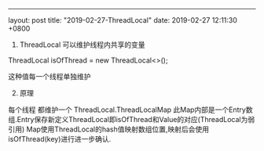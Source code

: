 ---
layout: post
title:  "2019-02-27-ThreadLocal"
date:   2019-02-27 12:11:30 +0800


1. ThreadLocal 可以维护线程内共享的变量

ThreadLocal<Boolean> isOfThread = new ThreadLocal<>();

这种值每一个线程单独维护

2. 原理

每个线程 都维护一个 ThreadLocal.ThreadLocalMap
此Map内部是一个Entry数组.Entry保存新定义ThreadLocal即isOfThread和Value的对应(ThreadLocal为弱引用)
Map使用ThreadLocal的hash值映射数组位置,映射后会使用isOfThread(key)进行进一步确认.



